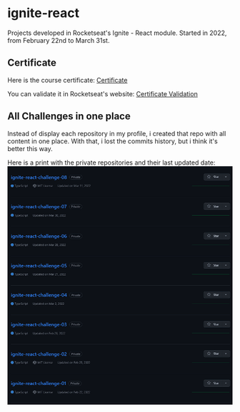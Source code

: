 # ignite-react

Projects developed in Rocketseat's Ignite - React module. Started in 2022, from February 22nd to March 31st.

## Certificate

Here is the course certificate:
[Certificate](ignite-react-certificate.pdf)

You can validate it in Rocketseat's website:
[Certificate Validation](https://app.rocketseat.com.br/certificates/d1a6b51d-091d-42e0-bf9c-4cd80407cb77)

## All Challenges in one place

Instead of display each repository in my profile, i created that repo with all content in one place. With that, i lost the commits history, but i think it's better this way.

Here is a print with the private repositories and their last updated date:
![Private Repos Example](private_repos_example.png)
